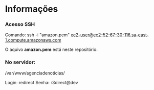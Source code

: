 # Informações

### Acesso SSH

Comando:
ssh -i "amazon.pem" ec2-user@ec2-52-67-30-116.sa-east-1.compute.amazonaws.com

O aquivo **amazon.pem** está neste repositório.

### No servidor:
/var/www/agenciadenoticias/

Login: redirect
Senha: r3direct@dev
